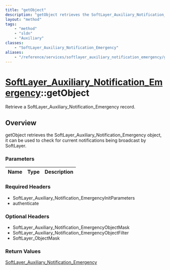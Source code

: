 ```yaml
---
title: "getObject"
description: "getObject retrieves the SoftLayer_Auxiliary_Notification_Emergency object, it can be used to check for current notificat... "
layout: "method"
tags:
    - "method"
    - "sldn"
    - "Auxiliary"
classes:
    - "SoftLayer_Auxiliary_Notification_Emergency"
aliases:
    - "/reference/services/softlayer_auxiliary_notification_emergency/getObject"
---
```

# [SoftLayer_Auxiliary_Notification_Emergency](/reference/services/SoftLayer_Auxiliary_Notification_Emergency)::getObject

Retrieve a SoftLayer_Auxiliary_Notification_Emergency record.


## Overview 
getObject retrieves the SoftLayer_Auxiliary_Notification_Emergency object, it can be used to check for current notifications being broadcast by SoftLayer. 

### Parameters 
|Name | Type | Description |
| --- | --- | --- |


### Required Headers
* SoftLayer_Auxiliary_Notification_EmergencyInitParameters
* authenticate

### Optional Headers
* SoftLayer_Auxiliary_Notification_EmergencyObjectMask
* SoftLayer_Auxiliary_Notification_EmergencyObjectFilter
* SoftLayer_ObjectMask

### Return Values
<a href='/reference/datatypes/SoftLayer_Auxiliary_Notification_Emergency'>SoftLayer_Auxiliary_Notification_Emergency </a>

